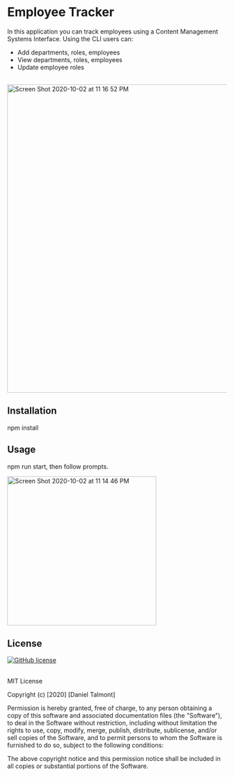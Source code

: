 # Employee Tracker
In this application you can track employees using a Content Management Systems Interface. Using the CLI users can:
- Add departments, roles, employees
- View departments, roles, employees
- Update employee roles

<br>

<img width="707" alt="Screen Shot 2020-10-02 at 11 16 52 PM" src="https://user-images.githubusercontent.com/62626932/94982047-70c70a80-0505-11eb-897b-767a036f60c5.png">

## Installation
npm install

## Usage
npm run start, then follow prompts.

<img width="342" alt="Screen Shot 2020-10-02 at 11 14 46 PM" src="https://user-images.githubusercontent.com/62626932/94982008-2c3b6f00-0505-11eb-9af0-3ade84032a0d.png">

<br>

## License

[![GitHub license](https://img.shields.io/github/license/Naereen/StrapDown.js.svg)](https://github.com/dantalmont)

<br>
MIT License

Copyright (c) [2020] [Daniel Talmont]

Permission is hereby granted, free of charge, to any person obtaining a copy
of this software and associated documentation files (the "Software"), to deal
in the Software without restriction, including without limitation the rights
to use, copy, modify, merge, publish, distribute, sublicense, and/or sell
copies of the Software, and to permit persons to whom the Software is
furnished to do so, subject to the following conditions:

The above copyright notice and this permission notice shall be included in all
copies or substantial portions of the Software.
